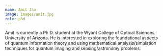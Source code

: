 ```yaml
---
name: Amit Jha
image: images/amit.jpg
role: phd
---
```


Amit is currently a Ph.D. student at the Wyant College of Optical Sciences, University of Arizona. He is interested in exploring the foundational aspects of quantum information theory and using mathematical analysis/simulation techniques for quantum imaging and sensing/astronomy problems.